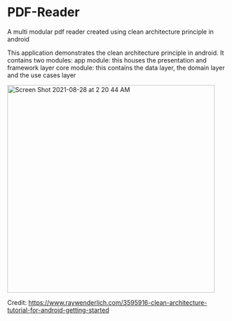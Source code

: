 # PDF-Reader
A multi modular pdf reader created using clean architecture principle in android

This application demonstrates the clean architecture principle in android. It contains two modules: 
app module: this houses the presentation and framework layer
core module: this contains the data layer, the domain layer and the use cases layer


<img width="473" alt="Screen Shot 2021-08-28 at 2 20 44 AM" src="https://user-images.githubusercontent.com/40584796/131201852-7ba38e99-f59c-40fe-ae26-c3ecf227288f.png">


Credit: https://www.raywenderlich.com/3595916-clean-architecture-tutorial-for-android-getting-started
